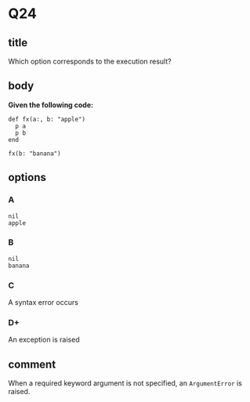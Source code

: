 # Q24

## title

Which option corresponds to the execution result?

## body

**Given the following code:**

```
def fx(a:, b: "apple")
  p a
  p b
end

fx(b: "banana")
```

## options

### A

```
nil
apple
```

### B

```
nil
banana
```

### C

A syntax error occurs

### D+

An exception is raised

## comment

When a required keyword argument is not specified, an `ArgumentError` is raised.